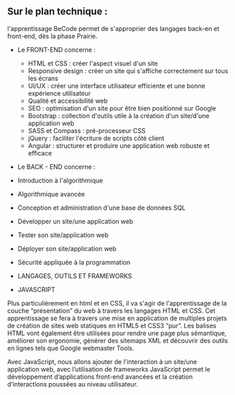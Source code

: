 ## Sur le plan technique : ##

l'apprentissage BeCode permet de s'approprier des langages back-en et front-end, dès la phase Prairie.


* Le FRONT-END concerne :
  * HTML et CSS : créer l'aspect visuel d'un site
  * Responsive design : créer un site qui s'affiche correctement sur tous les écrans
  * UI/UX : créer une interface utilisateur efficiente et une bonne expérience utilisateur
  * Qualité et accessibilité web
  * SEO : optimisation d'un site pour être bien positionné sur Google
  * Bootstrap : collection d'outils utile à la création d'un site/d'une application web
  * SASS et Compass : pré-processeur CSS
  * jQuery : faciliter l'écriture de scripts côté client
  * Angular : structurer et produire une application web robuste et efficace

 * Le BACK - END concerne :
  * Introduction à l'algorithmique
  * Algorithmique avancée
  * Conception et administration d'une base de données SQL
  * Développer un site/une application web
  * Tester son site/application web
  * Déployer son site/application web
  * Sécurité appliquée à la programmation
  * LANGAGES, OUTILS ET FRAMEWORKS
  * JAVASCRIPT

Plus particulièrement en html et en CSS, il va s'agir de l'apprentissage de la couche “présentation” du web à travers les langages HTML et CSS.
Cet apprentissage se fera à travers une mise en application de multiples projets de création de sites web statiques en HTML5 et CSS3 “pur”.
Les balises HTML vont également être utilisées pour rendre une page plus sémantique, améliorer son ergonomie, générer des sitemaps XML et découvrir des outils en lignes tels que Google webmaster Tools.

Avec JavaScript, nous allons ajouter de l'interaction à un site/une application web, avec l’utilisation de frameworks JavaScript permet le développement d’applications front-end
avancées et la création d’interactions poussées au niveau utilisateur.
